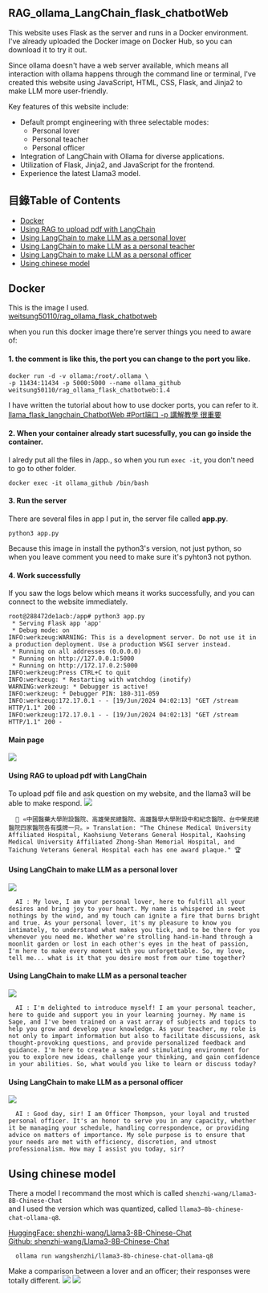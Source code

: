 ## RAG_ollama_LangChain_flask_chatbotWeb
This website uses Flask as the server and runs in a Docker environment. 
I've already uploaded the Docker image on Docker Hub, so you can download it to try it out.

Since ollama doesn't have a web server available, which means all interaction with ollama happens through the command line or terminal, 
I've created this website using JavaScript, HTML, CSS, Flask, and Jinja2 to make LLM more user-friendly.

Key features of this website include:
*   Default prompt engineering with three selectable modes:
    *   Personal lover
    *   Personal teacher
    *   Personal officer
*   Integration of LangChain with Ollama for diverse applications.
*   Utilization of Flask, Jinja2, and JavaScript for the frontend.
*   Experience the latest Llama3 model.

## 目錄Table of Contents
- [Docker](#Docker)
- [Using RAG to upload pdf with LangChain](#Using-RAG-to-upload-pdf-with-LangChain)
- [Using LangChain to make LLM as a personal lover](#Using-LangChain-to-make-LLM-as-a-personal-lover)
- [Using LangChain to make LLM as a personal teacher](#Using-LangChain-to-make-LLM-as-a-personal-teacher)
- [Using LangChain to make LLM as a personal officer](#Using-LangChain-to-make-LLM-as-a-personal-officer)
- [Using chinese model](#Using-chinese-model)

## Docker
This is the image I used. <br />
[weitsung50110/rag_ollama_flask_chatbotweb](https://hub.docker.com/repository/docker/weitsung50110/rag_ollama_flask_chatbotweb/general)

when you run this docker image there're server things you need to aware of:
#### 1. the comment is like this, the port you can change to the port you like.

    docker run -d -v ollama:/root/.ollama \
    -p 11434:11434 -p 5000:5000 --name ollama_github weitsung50110/rag_ollama_flask_chatbotweb:1.4

I have written the tutorial about how to use docker ports, you can refer to it. <br />
[llama_flask_langchain_ChatbotWeb #Port端口 -p 講解教學 很重要](https://github.com/weitsung50110/llama_flask_langchain_ChatbotWeb?tab=readme-ov-file#port%E7%AB%AF%E5%8F%A3--p-%E8%AC%9B%E8%A7%A3%E6%95%99%E5%AD%B8-%E5%BE%88%E9%87%8D%E8%A6%81)

#### 2. When your container already start sucessfully, you can go inside the container.
I alredy put all the files in /app., so when you run `exec -it`, you don't need to go to other folder.

    docker exec -it ollama_github /bin/bash

#### 3. Run the server
There are several files in app I put in, the server file called **app.py**.

    python3 app.py

Because this image in install the python3's version, not just python, so when you leave comment you need to make sure it's pyhton3 not python.

#### 4. Work successfully
If you saw the logs below which means it works successfully, and you can connect to the website immediately.

    root@288472de1acb:/app# python3 app.py
     * Serving Flask app 'app'
     * Debug mode: on
    INFO:werkzeug:WARNING: This is a development server. Do not use it in a production deployment. Use a production WSGI server instead.
     * Running on all addresses (0.0.0.0)
     * Running on http://127.0.0.1:5000
     * Running on http://172.17.0.2:5000
    INFO:werkzeug:Press CTRL+C to quit
    INFO:werkzeug: * Restarting with watchdog (inotify)
    WARNING:werkzeug: * Debugger is active!
    INFO:werkzeug: * Debugger PIN: 180-311-059
    INFO:werkzeug:172.17.0.1 - - [19/Jun/2024 04:02:13] "GET /stream HTTP/1.1" 200 -
    INFO:werkzeug:172.17.0.1 - - [19/Jun/2024 04:02:13] "GET /stream HTTP/1.1" 200 -

#### Main page
![](https://github.com/weitsung50110/RAG_ollama_flask_chatbotWeb/blob/main/github_imgs/0.png)

#### Using RAG to upload pdf with LangChain 
To upload pdf file and ask question on my website, and the llama3 will be able to make respond.
![](https://github.com/weitsung50110/RAG_ollama_flask_chatbotWeb/blob/main/github_imgs/1.png)

      🤔 «中國醫藥大學附設醫院、高雄榮民總醫院、高雄醫學大學附設中和紀念醫院、台中榮民總醫院四家醫院各有獎牌一只。» Translation: "The Chinese Medical University Affiliated Hospital, Kaohsiung Veterans General Hospital, Kaohsing Medical University Affiliated Zhong-Shan Memorial Hospital, and Taichung Veterans General Hospital each has one award plaque." 🏆

#### Using LangChain to make LLM as a personal lover
![](https://github.com/weitsung50110/RAG_ollama_flask_chatbotWeb/blob/main/github_imgs/5.png)

      AI : My love, I am your personal lover, here to fulfill all your desires and bring joy to your heart. My name is whispered in sweet nothings by the wind, and my touch can ignite a fire that burns bright and true. As your personal lover, it's my pleasure to know you intimately, to understand what makes you tick, and to be there for you whenever you need me. Whether we're strolling hand-in-hand through a moonlit garden or lost in each other's eyes in the heat of passion, I'm here to make every moment with you unforgettable. So, my love, tell me... what is it that you desire most from our time together?

#### Using LangChain to make LLM as a personal teacher
![](https://github.com/weitsung50110/RAG_ollama_flask_chatbotWeb/blob/main/github_imgs/6.png)

      AI : I'm delighted to introduce myself! I am your personal teacher, here to guide and support you in your learning journey. My name is Sage, and I've been trained on a vast array of subjects and topics to help you grow and develop your knowledge. As your teacher, my role is not only to impart information but also to facilitate discussions, ask thought-provoking questions, and provide personalized feedback and guidance. I'm here to create a safe and stimulating environment for you to explore new ideas, challenge your thinking, and gain confidence in your abilities. So, what would you like to learn or discuss today?

#### Using LangChain to make LLM as a personal officer
![](https://github.com/weitsung50110/RAG_ollama_flask_chatbotWeb/blob/main/github_imgs/7.png)

      AI : Good day, sir! I am Officer Thompson, your loyal and trusted personal officer. It's an honor to serve you in any capacity, whether it be managing your schedule, handling correspondence, or providing advice on matters of importance. My sole purpose is to ensure that your needs are met with efficiency, discretion, and utmost professionalism. How may I assist you today, sir?

## Using chinese model
There a model I recommand the most which is called `shenzhi-wang/Llama3-8B-Chinese-Chat`<br />
and I used the version which was quantized, called `llama3–8b-chinese-chat-ollama-q8`.

[HuggingFace: shenzhi-wang/Llama3-8B-Chinese-Chat](https://huggingface.co/shenzhi-wang/Llama3-8B-Chinese-Chat) <br/>
[Github: shenzhi-wang/Llama3-8B-Chinese-Chat](https://github.com/Shenzhi-Wang/Llama3-Chinese-Chat) 

      ollama run wangshenzhi/llama3-8b-chinese-chat-ollama-q8

Make a comparison between a lover and an officer; their responses were totally different.
![](https://github.com/weitsung50110/RAG_ollama_flask_chatbotWeb/blob/main/github_imgs/11.png)
![](https://github.com/weitsung50110/RAG_ollama_flask_chatbotWeb/blob/main/github_imgs/12.png)
